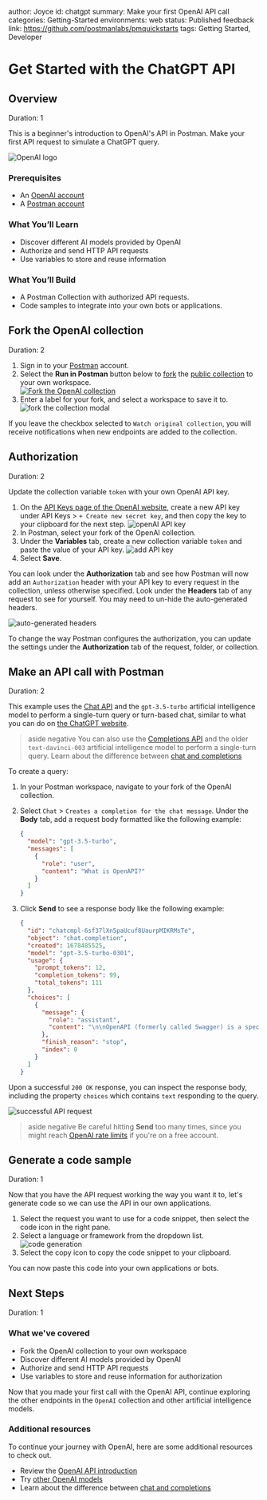 author: Joyce
id: chatgpt
summary: Make your first OpenAI API call
categories: Getting-Started
environments: web
status: Published
feedback link: https://github.com/postmanlabs/pmquickstarts
tags: Getting Started, Developer

# Get Started with the ChatGPT API

<!-- ------------------------ -->

## Overview

Duration: 1

This is a beginner's introduction to OpenAI's API in Postman. Make your first API request to simulate a ChatGPT query.

![OpenAI logo](assets/logo.png)

### Prerequisites

- An [OpenAI account](https://platform.openai.com/)
- A [Postman account](https://identity.getpostman.com/signup)

### What You’ll Learn

- Discover different AI models provided by OpenAI
- Authorize and send HTTP API requests
- Use variables to store and reuse information

### What You’ll Build

- A Postman Collection with authorized API requests.
- Code samples to integrate into your own bots or applications.

<!-- ------------------------ -->

## Fork the OpenAI collection

Duration: 2

1. Sign in to your [Postman](https://www.postman.com/) account.
1. Select the **Run in Postman** button below to [fork](https://learning.postman.com/docs/collaborating-in-postman/using-version-control/forking-entities/#creating-a-fork) the [public collection](https://www.postman.com/devrel/workspace/openai/collection/13183464-90abb798-cb85-43cb-ba3a-ae7941e968da?ctx=documentation) to your own workspace.
   <br/>
   [![Fork the OpenAI collection](_shared_assets/button.svg)](https://god.gw.postman.com/run-collection/13183464-90abb798-cb85-43cb-ba3a-ae7941e968da?action=collection%2Ffork&collection-url=entityId%3D13183464-90abb798-cb85-43cb-ba3a-ae7941e968da%26entityType%3Dcollection%26workspaceId%3D6f729c41-9538-4a0f-a4e0-8a02d92d1e73)
   <br/>
1. Enter a label for your fork, and select a workspace to save it to.
   ![fork the collection modal](assets/fork.png)

If you leave the checkbox selected to `Watch original collection`, you will receive notifications when new endpoints are added to the collection.

   <!-- ------------------------ -->

## Authorization

Duration: 2

Update the collection variable `token` with your own OpenAI API key.

1. On the [API Keys page of the OpenAI website](https://platform.openai.com/account/api-keys), create a new API key under API Keys > `+ Create new secret key`, and then copy the key to your clipboard for the next step.
   ![openAI API key](assets/openAI_key.png)
1. In Postman, select your fork of the OpenAI collection.
1. Under the **Variables** tab, create a new collection variable `token` and paste the value of your API key.
   ![add API key](assets/variable.png)
1. Select **Save**.

You can look under the **Authorization** tab and see how Postman will now add an `Authorization` header with your API key to every request in the collection, unless otherwise specified. Look under the **Headers** tab of any request to see for yourself. You may need to un-hide the auto-generated headers.

![auto-generated headers](assets/header.png)

To change the way Postman configures the authorization, you can update the settings under the **Authorization** tab of the request, folder, or collection.

<!-- ------------------------ -->

## Make an API call with Postman

Duration: 2

This example uses the [Chat API](https://platform.openai.com/docs/api-reference/chat) and the `gpt-3.5-turbo` artificial intelligence model to perform a single-turn query or turn-based chat, similar to what you can do on [the ChatGPT website](https://chat.openai.com/).

> aside negative
> You can also use the [Completions API](https://platform.openai.com/docs/api-reference/completions) and the older `text-davinci-003` artificial intelligence model to perform a single-turn query. Learn about the difference between [chat and completions](https://platform.openai.com/docs/guides/chat/chat-vs-completions)

To create a query:

1. In your Postman workspace, navigate to your fork of the OpenAI collection.
1. Select `Chat` > `Creates a completion for the chat message`. Under the **Body** tab, add a request body formatted like the following example:

   ```json
   {
     "model": "gpt-3.5-turbo",
     "messages": [
       {
         "role": "user",
         "content": "What is OpenAPI?"
       }
     ]
   }
   ```

1. Click **Send** to see a response body like the following example:

   ```json
   {
     "id": "chatcmpl-6sf37lXn5paUcuf8UaurpMIKRMsTe",
     "object": "chat.completion",
     "created": 1678485525,
     "model": "gpt-3.5-turbo-0301",
     "usage": {
       "prompt_tokens": 12,
       "completion_tokens": 99,
       "total_tokens": 111
     },
     "choices": [
       {
         "message": {
           "role": "assistant",
           "content": "\n\nOpenAPI (formerly called Swagger) is a specification for building APIs (Application Programming Interfaces). It describes the operations and parameters that an API can accept, as well as the data structures that are returned from API calls. The specification supports both JSON and YAML formats and provides a standard format for describing RESTful APIs. By using OpenAPI, developers can describe their APIs in a consistent, machine-readable format that can be easily consumed by API documentation tools, code generators, and other programming tools."
         },
         "finish_reason": "stop",
         "index": 0
       }
     ]
   }
   ```

Upon a successful `200 OK` response, you can inspect the response body, including the property `choices` which contains `text` responding to the query.

![successful API request](assets/success.png)

> aside negative
> Be careful hitting **Send** too many times, since you might reach [OpenAI rate limits](https://platform.openai.com/docs/guides/rate-limits) if you're on a free account.

<!-- ------------------------ -->

## Generate a code sample

Duration: 1

Now that you have the API request working the way you want it to, let's generate code so we can use the API in our own applications.

1. Select the request you want to use for a code snippet, then select the code icon in the right pane.
1. Select a language or framework from the dropdown list.
   ![code generation](assets/codegen.png)
1. Select the copy icon to copy the code snippet to your clipboard.

You can now paste this code into your own applications or bots.

<!-- ------------------------ -->

## Next Steps

Duration: 1

### What we've covered

- Fork the OpenAI collection to your own workspace
- Discover different AI models provided by OpenAI
- Authorize and send HTTP API requests
- Use variables to store and reuse information for authorization

Now that you made your first call with the OpenAI API, continue exploring the other endpoints in the `OpenAI` collection and other artificial intelligence models.

### Additional resources

To continue your journey with OpenAI, here are some additional resources to check out.

- Review the [OpenAI API introduction](https://platform.openai.com/docs/introduction/overview)
- Try [other OpenAI models](https://platform.openai.com/docs/models)
- Learn about the difference between [chat and completions](https://platform.openai.com/docs/guides/chat/chat-vs-completions)
